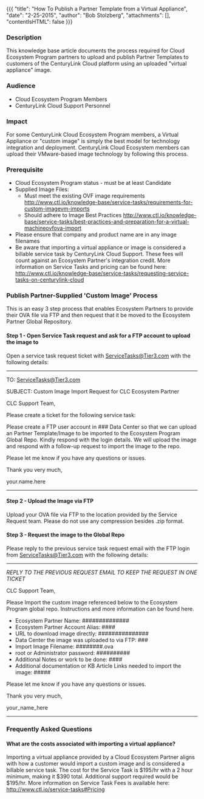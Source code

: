 {{{
  "title": "How To Publish a Partner Template from a Virtual Appliance",
  "date": "2-25-2015",
  "author": "Bob Stolzberg",
  "attachments": [],
  "contentIsHTML": false
}}}


### Description
This knowledge base article documents the process required for Cloud Ecosystem Program partners to upload and publish Partner Templates to customers of the CenturyLink Cloud platform using an uploaded "virtual appliance" image.

### Audience
- Cloud Ecosystem Program Members
- CenturyLink Cloud Support Personnel

### Impact
For some CenturyLink Cloud Ecosystem Program members, a Virtual Appliance or "custom image" is simply the best model for technology integration and deployment.  CenturyLink Cloud Ecosystem members can upload their VMware-based image technology by following this process.


### Prerequisite
- Cloud Ecosystem Program status - must be at least Candidate
- Supplied Image Files:
    - Must meet the existing OVF image requirements
        http://www.ctl.io/knowledge-base/service-tasks/requirements-for-custom-imagevm-imports
    - Should adhere to Image Best Practices
        http://www.ctl.io/knowledge-base/service-tasks/best-practices-and-preparation-for-a-virtual-machineovfova-import
- Please ensure that company and product name are in any image filenames
- Be aware that importing a virtual appliance or image is considered a billable service task by CenturyLink Cloud Support. These fees will count against an Ecosystem Partner's integration credit.  More information on Service Tasks and pricing can be found here: http://www.ctl.io/knowledge-base/service-tasks/requesting-service-tasks-on-centurylink-cloud


### Publish Partner-Supplied 'Custom Image' Process
This is an easy 3 step process that enables Ecosystem Partners to provide their OVA file via FTP and then request that it be moved to the Ecosystem Partner Global Repository.

#### Step 1 - Open Service Task request and ask for a FTP account to upload the image to
Open a service task request ticket with ServiceTasks@Tier3.com with the following details:

----
TO: ServiceTasks@Tier3.com

SUBJECT:  Custom Image Import Request for CLC Ecosystem Partner

CLC Support Team,

Please create a ticket for the following service task:

Please create a FTP user account in ### Data Center so that we can upload an Partner Template/Image to be imported to the Ecosystem Program Global Repo.  Kindly respond with the login details.  We will upload the image and respond with a follow-up request to import the image to the repo.

Please let me know if you have any questions or issues.

Thank you very much,

your.name.here

----


#### Step 2 - Upload the Image via FTP
Upload your OVA file via FTP to the location provided by the Service Request team.  Please do not use any compression besides .zip format.


#### Step 3 - Request the image to the Global Repo
Please reply to the previous service task request email with the FTP login from ServiceTasks@Tier3.com with the following details:

----
_REPLY TO THE PREVIOUS REQUEST EMAIL TO KEEP THE REQUEST IN ONE TICKET_

CLC Support Team,

Please Import the custom image referenced below to the Ecosystem Program global repo.  Instructions and more information can be found here.

- Ecosystem Partner Name: ##############
- Ecosystem Partner Account Alias: ####
- URL to download image directly: ###############
- Data Center the image was uploaded to via FTP: ###
- Import Image Filename:  ########.ova
- root or Administrator password:  ##########
- Additional Notes or work to be done: ####
- Additional documentation or KB Article Links needed to import the image:  #####

Please let me know if you have any questions or issues.

Thank you very much,

your_name_here

----


### Frequently Asked Questions

#### What are the costs associated with importing a virtual appliance?
Importing a virtual appliance provided by a Cloud Ecosystem Partner aligns with how a customer would import a custom image and is considered a billable service task.  The cost for the Service Task is $195/hr with a 2 hour minimum, making it $390 total.  Additional support required would be $195/hr.  More information on Service Task Fees is available here: http://www.ctl.io/service-tasks#Pricing
